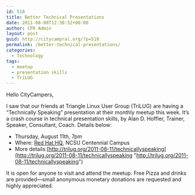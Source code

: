 ```yaml
---
id: 518
title: Better Technical Presentations
date: 2011-08-08T12:30:52+00:00
author: CFR Admin
layout: post
guid: http://citycampral.org/?p=518
permalink: /better-technical-presentations/
categories:
  - Technology
tags:
  - meetup
  - presentation skills
  - TriLUG
---
```

Hello CityCampers,

I saw that our friends at Triangle Linux User Group (TriLUG) are having a &#8220;Technically Speaking&#8221; presentation at their monthly meetup this week. It&#8217;s a crash course in technical presentation skills, by Alan D. Hoffler, Trainer, Speaker, Consultant, Coach. Details below:<!--more-->

  * Thursday, August 11th, 7pm
  * Where: <a title="Red Hat HQ" href="http://www.redhat.com/about/contact/ww/americas/raleigh.html" target="_blank">Red Hat HQ</a>, NCSU Centennial Campus
  * More details:[http://trilug.org/2011-08-11/technicallyspeaking](http://trilug.org/2011-08-11/technicallyspeaking "http://trilug.org/2011-08-11/technicallyspeaking")

It is open for anyone to visit and attend the meetup. Free Pizza and drinks are provided—small anonymous monetary donations are requested and highly appreciated.